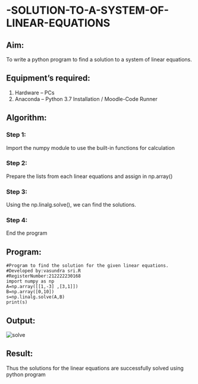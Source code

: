 # -SOLUTION-TO-A-SYSTEM-OF-LINEAR-EQUATIONS
## Aim:
To write a python program to find a solution to a system of linear equations.
## Equipment’s required:
1. 	Hardware – PCs
2. 	Anaconda – Python 3.7 Installation / Moodle-Code Runner
## Algorithm:
### Step 1: 
Import the numpy module to use the built-in functions for calculation
### Step 2: 
Prepare the lists from each linear equations and assign in np.array()
### Step 3: 
Using the np.linalg.solve(), we can find the solutions.
### Step 4: 
End the program
## Program:
```
#Program to find the solution for the given linear equations.
#Developed by:vasundra sri.R 
#RegisterNumber:212222230168
import numpy as np
A=np.array([[1,-3] ,[3,1]])
B=np.array([0,10])
s=np.linalg.solve(A,B)
print(s)
```
## Output:
![solve](https://user-images.githubusercontent.com/119393983/226619129-6b93b72e-ff73-4278-b59f-e6449e64ba8f.png)

## Result: 
Thus the solutions for the linear equations are successfully solved using python program

